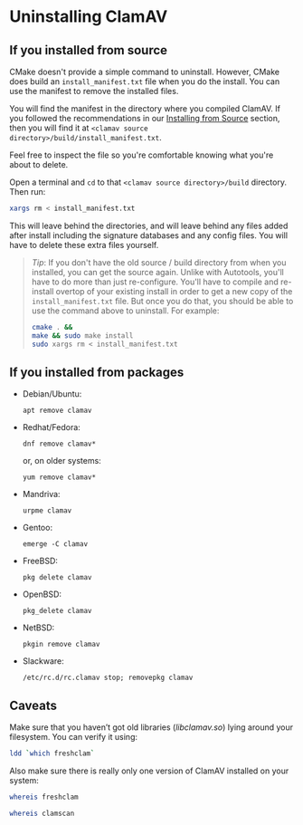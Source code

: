 # Uninstalling ClamAV

## If you installed from source

CMake doesn't provide a simple command to uninstall. However, CMake does build an `install_manifest.txt` file when you do the install. You can use the manifest to remove the installed files.

You will find the manifest in the directory where you compiled ClamAV. If you followed the recommendations in our [Installing from Source](../manual/Installing/Installing-from-source-Unix.md) section, then you will find it at `<clamav source directory>/build/install_manifest.txt`.

Feel free to inspect the file so you're comfortable knowing what you're about to delete.

Open a terminal and `cd` to that `<clamav source directory>/build` directory. Then run:
```bash
xargs rm < install_manifest.txt
```

This will leave behind the directories, and will leave behind any files added after install including the signature databases and any config files. You will have to delete these extra files yourself.

> _Tip_: If you don't have the old source / build directory from when you installed, you can get the source again. Unlike with Autotools, you'll have to do more than just re-configure. You'll have to compile and re-install overtop of your existing install in order to get a new copy of the `install_manifest.txt` file. But once you do that, you should be able to use the command above to uninstall. For example:
> ```bash
> cmake . &&
> make && sudo make install
> sudo xargs rm < install_manifest.txt
> ```

## If you installed from packages

* Debian/Ubuntu:

  `apt remove clamav`

* Redhat/Fedora:

  `dnf remove clamav*`

  or, on older systems:

  `yum remove clamav*`

* Mandriva:

  `urpme clamav`

* Gentoo:

  `emerge -C clamav`

* FreeBSD:

  `pkg delete clamav`

* OpenBSD:

  `pkg_delete clamav`

* NetBSD:

  `pkgin remove clamav`

* Slackware:

  `/etc/rc.d/rc.clamav stop; removepkg clamav`

## Caveats

Make sure that you haven’t got old libraries (_libclamav.so_) lying around your filesystem. You can verify it using:

```bash
ldd `which freshclam`
```

Also make sure there is really only one version of ClamAV installed on your system:

```bash
whereis freshclam

whereis clamscan
```
